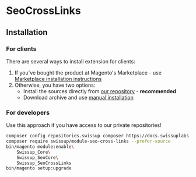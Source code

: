 # SeoCrossLinks

## Installation

### For clients

There are several ways to install extension for clients:

 1. If you've bought the product at Magento's Marketplace - use
    [Marketplace installation instructions](https://docs.magento.com/marketplace/user_guide/buyers/install-extension.html)
 2. Otherwise, you have two options:
    - Install the sources directly from [our repository](https://docs.swissuplabs.com/m2/extensions/seo-cross-links/installation/composer/) - **recommended**
    - Download archive and use [manual installation](https://docs.swissuplabs.com/m2/extensions/seo-cross-links/installation/manual/)

### For developers

Use this approach if you have access to our private repositories!

```bash
composer config repositories.swissup composer https://docs.swissuplabs.com/packages/
composer require swissup/module-seo-cross-links --prefer-source
bin/magento module:enable\
    Swissup_Core\
    Swissup_SeoCore\
    Swissup_SeoCrossLinks
bin/magento setup:upgrade
```
